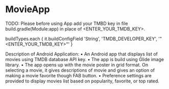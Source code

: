 # MovieApp

TODO:
Please before using App add your TMBD key in file build.gradle(Module:app) in place of <ENTER_YOUR_TMDB_KEY>.

buildTypes.each {
        it.buildConfigField 'String', 'TMDB_DEVELOPER_KEY', '"<ENTER_YOUR_TMDB_KEY>"'
    }
    
Description of Android Application:
• An Android app that displays list of movies using TMDB database API key. 
• The app is build using Glide image library.
• The app opens up with the movie poster in grid format. On selecting a movie, it gives descriptions of movie and gives an option of         making a movie favorite though FAB button.
• Preference settings are provided to display movies list based on popularity, favorite, or top rated. 

